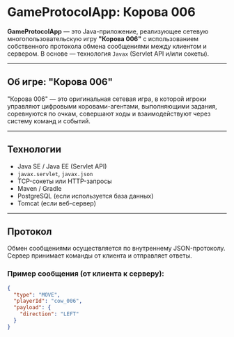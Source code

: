 # GameProtocolApp: Корова 006

**GameProtocolApp** — это Java-приложение, реализующее сетевую многопользовательскую игру **"Корова 006"** с использованием собственного протокола обмена сообщениями между клиентом и сервером. В основе — технология `Javax` (Servlet API и/или сокеты).

---

## Об игре: "Корова 006"

"Корова 006" — это оригинальная сетевая игра, в которой игроки управляют цифровыми коровами-агентами, выполняющими задания, соревнуются по очкам, совершают ходы и взаимодействуют через систему команд и событий.

---

## Технологии

- Java SE / Java EE (Servlet API)
- `javax.servlet`, `javax.json`
- TCP-сокеты или HTTP-запросы
- Maven / Gradle
- PostgreSQL (если используется база данных)
- Tomcat (если веб-сервер)

---

## Протокол

Обмен сообщениями осуществляется по внутреннему JSON-протоколу. Сервер принимает команды от клиента и отправляет ответы.

### Пример сообщения (от клиента к серверу):

```json
{
  "type": "MOVE",
  "playerId": "cow_006",
  "payload": {
    "direction": "LEFT"
  }
}
